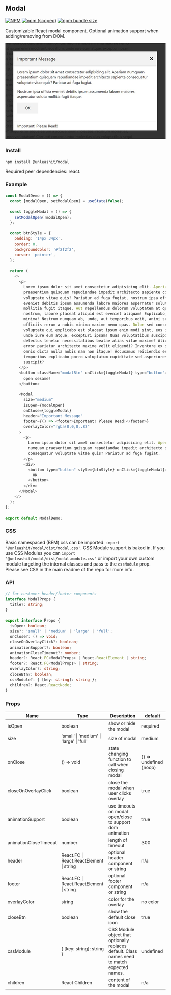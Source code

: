 ## Modal

[![NPM](https://img.shields.io/npm/l/@unleashit/navigation.svg)](https://github.com/unleashit/npm-library/blob/master/LICENSE)
[![npm (scoped)](https://img.shields.io/npm/v/@unleashit/modal.svg)](https://www.npmjs.com/package/@unleashit/modal)
[![npm bundle size](https://img.shields.io/bundlephobia/minzip/@unleashit/modal.svg)](https://bundlephobia.com/result?p=@unleashit/modal)

Customizable React modal component. Optional animation support when adding/removing from DOM.

![modal component](https://raw.githubusercontent.com/unleashit/npm-library/master/packages/modal/modal.png)

### Install

```
npm install @unleashit/modal
```

Required peer dependencies: react.

### Example

```javascript
const ModalDemo = () => {
  const [modalOpen, setModalOpen] = useState(false);

  const toggleModal = () => {
    setModalOpen(!modalOpen);
  };

  const btnStyle = {
    padding: '14px 34px',
    border: 0,
    backgroundColor: '#f2f2f2',
    cursor: 'pointer',
  };

  return (
    <>
      <p>
        Lorem ipsum dolor sit amet consectetur adipisicing elit. Aperiam numquam
        praesentium quisquam repudiandae impedit architecto sapiente consequatur
        voluptate vitae quis? Pariatur ad fuga fugiat, nostrum ipsa officia
        eveniet debitis ipsum assumenda labore maiores aspernatur soluta
        mollitia fugit itaque. Aut repellendus dolorum voluptatem at quam quasi
        nostrum, labore placeat aliquid est eveniet aliquam! Explicabo, a
        minima! Nostrum numquam ab, unde, aut temporibus odit, animi sunt
        officiis rerum a nobis minima maxime nemo quas. Dolor sed consequuntur
        voluptate qui explicabo est placeat ipsum enim modi sint, eos illum,
        unde iure eum atque, excepturi ipsam! Quas voluptatibus suscipit dolor
        delectus tenetur necessitatibus beatae alias vitae maxime? Aliquid,
        error pariatur architecto maxime velit eligendi? Inventore ex similique
        omnis dicta nulla nobis nam non itaque! Accusamus reiciendis esse
        temporibus explicabo porro voluptatum cupiditate sed asperiores, ullam
        suscipit?
      </p>
      <button className="modalBtn" onClick={toggleModal} type="button">
        open sesame!
      </button>

      <Modal
        size="medium"
        isOpen={modalOpen}
        onClose={toggleModal}
        header="Important Message"
        footer={() => <footer>Important! Please Read!</footer>}
        overlayColor="rgba(0,0,0,.8)"
      >
        <p>
          Lorem ipsum dolor sit amet consectetur adipisicing elit. Aperiam
          numquam praesentium quisquam repudiandae impedit architecto sapiente
          consequatur voluptate vitae quis? Pariatur ad fuga fugiat.
        </p>
        <div>
          <button type="button" style={btnStyle} onClick={toggleModal}>
            OK
          </button>
        </div>
      </Modal>
    </>
  );
};

export default ModalDemo;
```

### CSS

Basic namespaced (BEM) css can be imported: `import '@unleashit/modal/dist/modal.css'`. CSS Module support is baked in. If you use CSS Modules you can `import '@unleashit/modal/dist/modal.module.css'` or import your own custom module targeting the internal classes and pass to the `cssModule` prop. Please see CSS in the main readme of the repo for more info.

### API

```typescript
// for customer header/footer components
interface ModalProps {
  title?: string;
}

export interface Props {
  isOpen: boolean;
  size?: 'small' | 'medium' | 'large' | 'full';
  onClose?: () => void;
  closeOnOverlayClick?: boolean;
  animationSupport?: boolean;
  animationCloseTimeout?: number;
  header?: React.FC<ModalProps> | React.ReactElement | string;
  footer?: React.FC<ModalProps> | string;
  overlayColor?: string;
  closeBtn?: boolean;
  cssModule?: { [key: string]: string };
  children?: React.ReactNode;
}
```

### Props

| Name                  | Type                                                         | Description                                                                                   | default                |
| --------------------- | ------------------------------------------------------------ | --------------------------------------------------------------------------------------------- | ---------------------- |
| isOpen                | boolean                                                      | show or hide the modal                                                                        | required               |
| size                  | 'small' &#124; 'medium' &#124; 'large' &#124; 'full'         | size of modal                                                                                 | medium                 |
| onClose               | () => void                                                   | state changing function to call when closing modal                                            | () => undefined (noop) |
| closeOnOverlayClick   | boolean                                                      | close the modal when user clicks overlay                                                      | true                   |
| animationSupport      | boolean                                                      | use timeouts on modal open/close to support dom animation                                     | true                   |
| animationCloseTimeout | number                                                       | length of timeout                                                                             | 300                    |
| header                | React.FC<ModalProps> &#124; React.ReactElement &#124; string | optional header component or string                                                           | n/a                    |
| footer                | React.FC<ModalProps> &#124; React.ReactElement &#124; string | optional footer component or string                                                           | n/a                    |
| overlayColor          | string                                                       | color for the overlay                                                                         | no color               |
| closeBtn              | boolean                                                      | show the default close icon                                                                   | true                   |
| cssModule             | { [key: string]: string }                                    | CSS Module object that optionally replaces default. Class names need to match expected names. | undefined              |
| children              | React Children                                               | content of the modal                                                                          | n/a                    |
